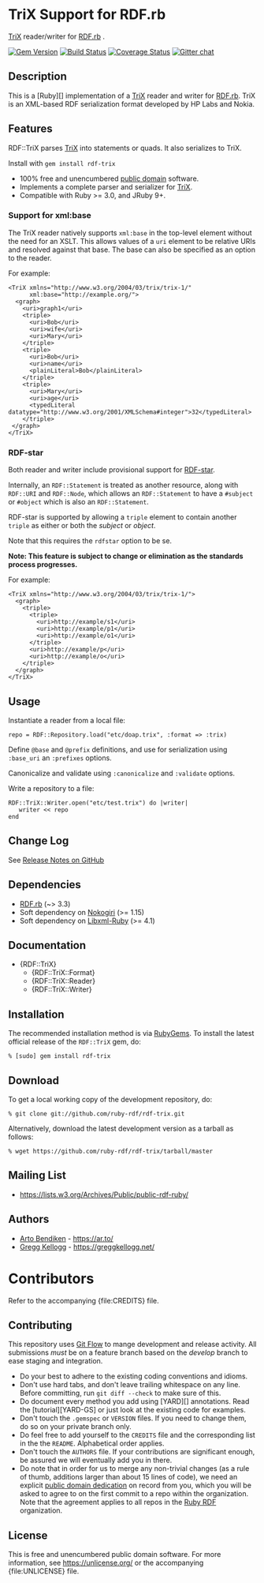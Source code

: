 # TriX Support for RDF.rb

[TriX][] reader/writer for [RDF.rb][RDF.rb] .

[![Gem Version](https://badge.fury.io/rb/rdf-trix.svg)](https://badge.fury.io/rb/rdf-trix)
[![Build Status](https://github.com/ruby-rdf/rdf-trix/workflows/CI/badge.svg?branch=develop)](https://github.com/ruby-rdf/rdf-trix/actions?query=workflow%3ACI)
[![Coverage Status](https://coveralls.io/repos/ruby-rdf/rdf-trix/badge.svg?branch=develop)](https://coveralls.io/github/ruby-rdf/rdf-trix?branch=develop)
[![Gitter chat](https://badges.gitter.im/ruby-rdf/rdf.png)](https://gitter.im/ruby-rdf/rdf)

## Description
This is a [Ruby][] implementation of a [TriX][] reader and writer for [RDF.rb][]. TriX is an XML-based RDF serialization format developed by HP Labs and Nokia.

## Features
RDF::TriX parses [TriX][] into statements or quads. It also serializes to TriX.

Install with `gem install rdf-trix`

* 100% free and unencumbered [public domain](https://unlicense.org/) software.
* Implements a complete parser and serializer for [TriX][].
* Compatible with Ruby >= 3.0, and JRuby 9+.

### Support for xml:base

The TriX reader natively supports `xml:base` in the top-level element without the need for an XSLT. This allows values of a `uri` element to be relative URIs and resolved against that base. The base can also be specified as an option to the reader.

For example:

    <TriX xmlns="http://www.w3.org/2004/03/trix/trix-1/"
          xml:base="http://example.org/">
      <graph>
        <uri>graph1</uri>
        <triple>
          <uri>Bob</uri>
          <uri>wife</uri>
          <uri>Mary</uri>
        </triple>
        <triple>
          <uri>Bob</uri>
          <uri>name</uri>
          <plainLiteral>Bob</plainLiteral>
        </triple>
        <triple>
          <uri>Mary</uri>
          <uri>age</uri>
          <typedLiteral datatype="http://www.w3.org/2001/XMLSchema#integer">32</typedLiteral>
        </triple>
     </graph>
    </TriX>

### RDF-star

Both reader and writer include provisional support for [RDF-star][].

Internally, an `RDF::Statement` is treated as another resource, along with `RDF::URI` and `RDF::Node`, which allows an `RDF::Statement` to have a `#subject` or `#object` which is also an `RDF::Statement`.

RDF-star is supported by allowing a `triple` element to contain another `triple` as either or both the _subject_ or _object_.

Note that this requires the `rdfstar` option to be se.

**Note: This feature is subject to change or elimination as the standards process progresses.**

For example:

    <TriX xmlns="http://www.w3.org/2004/03/trix/trix-1/">
      <graph>
        <triple>
          <triple>
            <uri>http://example/s1</uri>
            <uri>http://example/p1</uri>
            <uri>http://example/o1</uri>
          </triple>
          <uri>http://example/p</uri>
          <uri>http://example/o</uri>
        </triple>
      </graph>
    </TriX>

## Usage
Instantiate a reader from a local file:

    repo = RDF::Repository.load("etc/doap.trix", :format => :trix)

Define `@base` and `@prefix` definitions, and use for serialization using `:base_uri` an `:prefixes` options.

Canonicalize and validate using `:canonicalize` and `:validate` options.

Write a repository to a file:

    RDF::TriX::Writer.open("etc/test.trix") do |writer|
       writer << repo
    end

## Change Log

See [Release Notes on GitHub](https://github.com/ruby-rdf/rdf-trix/releases)

## Dependencies
* [RDF.rb](https://rubygems.org/gems/rdf) (~> 3.3)
* Soft dependency on [Nokogiri](https://rubygems.org/gems/nokogiri) (>= 1.15)
* Soft dependency on [Libxml-Ruby](https://rubygems.org/gems/libxml-ruby) (>= 4.1)

## Documentation

* {RDF::TriX}
  * {RDF::TriX::Format}
  * {RDF::TriX::Reader}
  * {RDF::TriX::Writer}

## Installation

The recommended installation method is via [RubyGems](https://rubygems.org/).
To install the latest official release of the `RDF::TriX` gem, do:

    % [sudo] gem install rdf-trix

## Download

To get a local working copy of the development repository, do:

    % git clone git://github.com/ruby-rdf/rdf-trix.git

Alternatively, download the latest development version as a tarball as
follows:

    % wget https://github.com/ruby-rdf/rdf-trix/tarball/master

## Mailing List

* <https://lists.w3.org/Archives/Public/public-rdf-ruby/>

## Authors

* [Arto Bendiken](https://github.com/artob) - <https://ar.to/>
* [Gregg Kellogg](https://github.com/gkellogg) - <https://greggkellogg.net/>

# Contributors

Refer to the accompanying {file:CREDITS} file.

## Contributing

This repository uses [Git Flow](https://github.com/nvie/gitflow) to mange development and release activity. All submissions _must_ be on a feature branch based on the _develop_ branch to ease staging and integration.

* Do your best to adhere to the existing coding conventions and idioms.
* Don't use hard tabs, and don't leave trailing whitespace on any line.
  Before committing, run `git diff --check` to make sure of this.
* Do document every method you add using [YARD][] annotations. Read the
  [tutorial][YARD-GS] or just look at the existing code for examples.
* Don't touch the `.gemspec` or `VERSION` files. If you need to change them,
  do so on your private branch only.
* Do feel free to add yourself to the `CREDITS` file and the
  corresponding list in the the `README`. Alphabetical order applies.
* Don't touch the `AUTHORS` file. If your contributions are significant
  enough, be assured we will eventually add you in there.
* Do note that in order for us to merge any non-trivial changes (as a rule
  of thumb, additions larger than about 15 lines of code), we need an
  explicit [public domain dedication][PDD] on record from you,
  which you will be asked to agree to on the first commit to a repo within the organization.
  Note that the agreement applies to all repos in the [Ruby RDF](https://github.com/ruby-rdf/) organization.

## License

This is free and unencumbered public domain software. For more information,
see <https://unlicense.org/> or the accompanying {file:UNLICENSE} file.

[RDF.rb]:   https://rubygems.org/gems/rdf/
[TriX]:     https://www.hpl.hp.com/techreports/2004/HPL-2004-56.html
[PDD]:              https://unlicense.org/#unlicensing-contributions
[RDF-star]:         https://w3c.github.io/rdf-star/rdf-star-cg-spec.html
